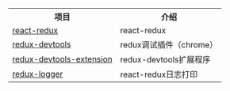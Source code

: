 
<table>
  <tr>
    <th>项目</th>
    <th>介绍</th>
  </tr>
  <tr>
    <td><a href="https://www.redux.org.cn/">react-redux</a></td>
    <td>react-redux</td>
  </tr>
  <tr>
    <td><a href="">redux-devtools</a></td>
    <td>redux调试插件（chrome）</td>
  </tr>
  <tr>
    <td><a href="https://github.com/zalmoxisus/redux-devtools-extension">redux-devtools-extension</a></td>
    <td>redux-devtools扩展程序</td>
  </tr>
  <tr>
    <td><a href="https://github.com/LogRocket/redux-logger">redux-logger</a></td>
    <td>react-redux日志打印</td>
  </tr>
</table>
